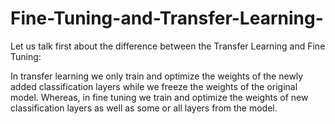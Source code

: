 # Fine-Tuning-and-Transfer-Learning-

Let us talk first about the difference between the Transfer Learning and Fine Tuning:

In transfer learning we only train and optimize the weights of the newly added classification layers while we freeze the weights 
of the original model. Whereas, in fine tuning we train and optimize the weights of new classification layers as well as some or 
all layers from the model.

